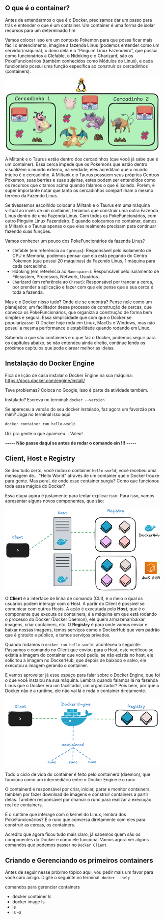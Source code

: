 ## O que é o container?
Antes de entendermos o que é o Docker, precisamos dar um passo para trás e entender o que é um container. Um container é uma forma de isolar recursos para um determinado fim. 

Vamos colocar isso em um contexto Pokemon para que possa ficar mais fácil o entendimento, imagine a fazenda Linus (podemos entender como um servidor/máquina), o dono dela é o “Pinguim Linux Fazendeiro”, que possui como funcionários a Clefable, o Nidoking e o Charizard, são os PokeFuncionários (também conhecidos como Módulos do Linux), e cada funcionário possui uma função específica ao construir os cercadinhos (containers).

![fazenda-linux](/day_1_fundamentos_do_Docker_e_primeiros_passos/imgs/fazenda-linux.jpg)

A Miltank e o Taurus estão dentro dos cercadinhos (que você já sabe que é um container). Essa cerca impede que os Pokemons que estão dentro visualizem o mundo externo, na verdade, eles acreditam que o mundo inteiro é o cercadinho. A Miltank e o Taurus possuem seus próprios Centros Pokemon, suas berries e suas sujeiras, estes podem ser entendidos como os recursos que citamos acima quando falamos o que é isolado. Porém, é super importante notar que tanto os cercadinhos compartilham o mesmo terreno da Fazendo Linus.

Se tivéssemos escolhido colocar a Miltank e o Taurus em uma máquina virtual ao invés de um container, teríamos que construir uma outra Fazenda Linus dentro de uma Fazenda Linus. Com todos os PokeFuncionários, com outro Pinguim Linux Fazendeiro. E quando colocamos no container, damos à Miltank e o Taurus apenas o que eles realmente precisam para continuar fazendo suas funções.

Vamos conhecer um pouco dos PokeFuncionários da fazenda Linus?

- `C`lefable (em referência ao `Cgroups`): Responsável pelo isolamento de CPU e Memória, podemos pensar que ela está pegando do Centro Pokemon (que possui 20 máquinas) da Fazendo Linus, 1 máquina para cada cercadinho.
- `N`idoking (em referência ao `Namespaces`): Responsável pelo isolamento de Filesystem, Processos, Network, Usuários…
- `Ch`arizard (em referência ao `Chroot`): Responsável por trancar a cerca, por prender a aplicação e fazer com que ele pense que a sua cerca é toda a fazenda.

Mas e o Docker nisso tudo? Onde ele se encontra? Pense nele como um planejador, um facilitador desse processo de construção de cercas, que convoca os PokeFuncionários, que organiza a construção de forma bem simples e segura. Essa simplicidade que com que o Docker se popularizasse. O Docker hoje roda em Linux, MacOs e Windows, mas não possui a mesma performance e estabilidade quando rodando em Linux.

Sabendo o que são containers e o que faz o Docker, podemos seguir para os capítulos abaixo, se não entendeu ainda direito, continue lendo os próximos capítulos que pode clarear melhor as ideias.

## Instalação do Docker Engine
Fica de lição de casa instalar o Docker Engine na sua máquina:
https://docs.docker.com/engine/install/

Teve problemas? Coloca no Google, isso é parte da atividade também.

Instalado? Escreva no terminal: `docker --version`

Se apareceu a versão do seu docker instalado, faz agora um favorzão pra mim? Joga no terminal isso aqui:

```sh 
docker container run hello-world
```

Diz pra gente o que apareceu... Valeu!

**----- Não passe daqui se antes de rodar o comando ein !!! -----**

## Client, Host e Registry
Se deu tudo certo, você rodou o container `hello-world`, você recebeu uma mensagem de... "Hello World" através de um container que o Docker trouxe para gente. Mas peraí, de onde esse container surgiu? Como que funcionou toda essa mágica do Docker?

Essa etapa agora é justamente para tentar explicar isso. Para isso, vamos apresentar alguns novos componentes, que são:


![client-host-registry](./imgs/client-host-registry.png)

O **Client** é a interface de linha de comando (CLI), é o meio o qual os usuários podem interagir com o Host. A partir do Client é possível se comunicar com outros Hosts.
A ação é executada pelo **Host**, que é o componente que executa os containers, é a máquina em que está rodando o processo do Docker (Docker Daemon), ele quem armazenar/baixar imagens, criar containers, etc.
O **Registry** é para onde vamos enviar e baixar nossas imagens, temos serviços como o DockerHub que vem padrão que é gratuito e público, e temos serviços privados.

Quando rodamos o `docker run hello-world`, aconteceu o seguinte: Passamos o comando no Client que enviou para o Host, este verificou se existia a imagem do container que você pediu, se não existia no host, ele solicitou a imagem no DockerHub, que depois de baixado e salvo, ele executou a imagem gerando o container.

E vamos aproveitar já esse espaço para falar sobre o Docker Engine, que foi o que você instalou na sua máquina. Lembra quando falamos lá na fazenda Linus que o Docker era um facilitador, um organizador? Pois bem, por que o Docker não é a runtime, ele não vai lá e roda o container diretamente.

![docker-engine-containerd-runc](/day_1_fundamentos_do_Docker_e_primeiros_passos/imgs/docker-engine-containerd-runc.png)

Todo o ciclo de vida do container é feito pelo containerd (daemon), que funciona como um intermediário entre o Docker Engine e o runc.

O containerd é responsável por criar, iniciar, parar e monitor containers, também por fazer download de imagens e construir containers a partir delas. Também responsável por chamar o runc para realizar a execução real de containers.

É o runtime que interage com o kernel do Linux, lembra dos PokeFuncionários? É o runc que conversa diretamente com eles para construir as cercas, os containers.

Acredito que agora ficou tudo mais claro, já sabemos quem são os componentes do Docker e como ele funciona. Vamos agora ver alguns comandos que podemos passar no `Docker Client`.

## Criando e Gerenciando os primeiros containers
Antes de seguir nesse próximo tópico aqui, vou pedir mais um favor para você caro amigo. Digite o seguinte no terminal:
`docker --help`
 
 
 comandos para gerenciar containers

- docker container ls
- docker image ls 
- ls 
- ls -a


